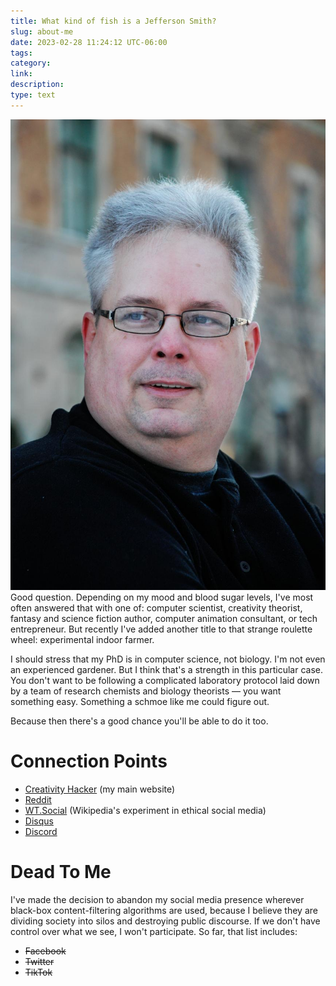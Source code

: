 ```yaml
---
title: What kind of fish is a Jefferson Smith?
slug: about-me
date: 2023-02-28 11:24:12 UTC-06:00
tags: 
category: 
link: 
description: 
type: text
---
```


<img src="/images/Jeff-Headshot.jpg" class="float-right col-md-4"></img>
Good question. Depending on my mood and blood sugar levels, I've most often answered that with one of: computer scientist, creativity theorist, fantasy and science fiction author, computer animation consultant, or tech entrepreneur. But recently I've added another title to that strange roulette wheel: experimental indoor farmer.

I should stress that my PhD is in computer science, not biology. I'm not even an experienced gardener. But I think that's a strength in this particular case. You don't want to be following a complicated laboratory protocol laid down by a team of research chemists and biology theorists — you want something easy. Something a schmoe like me could figure out. 

Because then there's a good chance you'll be able to do it too.


# Connection Points

- [Creativity Hacker](https://creativityhacker.ca) (my main website)
- [Reddit](https://reddit.com/u/JeffersonSmithAuthor)
- [WT.Social](https://wt.social/u/jefferson-smith) (Wikipedia's experiment in ethical social media)
- [Disqus](https://disqus.com/by/disqus_FHrYVTzhAH/)
- [Discord](https://discordapp.com/users/927212747953934367)

# Dead To Me
I've made the decision to abandon my social media presence wherever black-box content-filtering algorithms are used, because I believe they are dividing society into silos and destroying public discourse. If we don't have control over what we see, I won't participate. So far, that list includes:

- ~~Facebook~~
- ~~Twitter~~
- ~~TikTok~~
